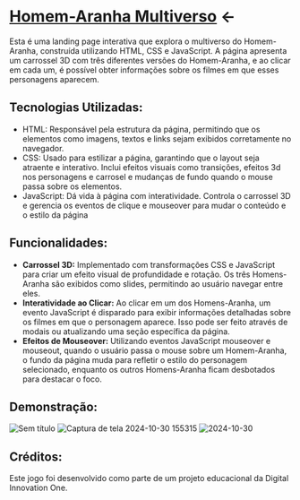 # [Homem-Aranha Multiverso](https://renan1102.github.io/spider-man-multiverse-page/) <-

Esta é uma landing page interativa que explora o multiverso do Homem-Aranha, construída utilizando HTML, CSS e JavaScript. A página apresenta um carrossel 3D com três diferentes versões do Homem-Aranha,
e ao clicar em cada um, é possível obter informações sobre os filmes em que esses personagens aparecem.

## Tecnologias Utilizadas:

- HTML: Responsável pela estrutura da página, permitindo que os elementos como imagens, textos e links sejam exibidos corretamente no navegador.
- CSS: Usado para estilizar a página, garantindo que o layout seja atraente e interativo. Inclui efeitos visuais como transições, efeitos 3d nos personagens e carrosel e mudanças de fundo quando o
  mouse passa sobre os elementos.
- JavaScript: Dá vida à página com interatividade. Controla o carrossel 3D e gerencia os eventos de clique e mouseover para mudar o conteúdo e o estilo da página

## Funcionalidades:

- **Carrossel 3D:** Implementado com transformações CSS e JavaScript para criar um efeito visual de profundidade e rotação. Os três Homens-Aranha são exibidos como slides, permitindo ao usuário navegar entre eles.
- **Interatividade ao Clicar:** Ao clicar em um dos Homens-Aranha, um evento JavaScript é disparado para exibir informações detalhadas sobre os filmes em que o personagem aparece. Isso pode ser feito através de modais ou atualizando uma seção específica da página.
- **Efeitos de Mouseover:** Utilizando eventos JavaScript mouseover e mouseout, quando o usuário passa o mouse sobre um Homem-Aranha, o fundo da página muda para refletir o estilo do personagem selecionado, enquanto os outros Homens-Aranha ficam desbotados para destacar o foco.

## Demonstração:
![Sem título](https://github.com/user-attachments/assets/8e992cb0-6507-4bff-976b-e6757151d7d8)
![Captura de tela 2024-10-30 155315](https://github.com/user-attachments/assets/4ef9ae35-17c0-439f-8f29-74bbd69d4bf2)
![2024-10-30](https://github.com/user-attachments/assets/c86183ea-775e-44cf-b54e-5ef55701ab5f)


## Créditos:
Este jogo foi desenvolvido como parte de um projeto educacional da Digital Innovation One.

